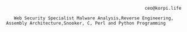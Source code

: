                                                     
                                                         ceo@korpi.life 
                                                    
       Web Security Specialist Malware Analysis,Reverse Engineering, Assembly Architecture,Snooker, C, Perl and Python Programming
                                            
                                            
